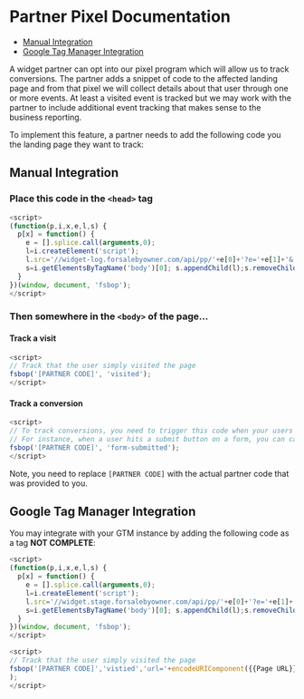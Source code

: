 # Partner Pixel Documentation
 
 * [Manual Integration](#manual-integration) 
 * [Google Tag Manager Integration](#manual-integration) 
 
A widget partner can opt into our pixel program which will allow us to track conversions. The partner adds a snippet of code to the affected landing page and from that pixel we will collect details about that user through one or more events. At least a visited event is tracked but we may work with the partner to include additional event tracking that makes sense to the business reporting.

To implement this feature, a partner needs to add the following code you the landing page they want to track:

## Manual Integration

### Place this code in the `<head>` tag

```javascript
<script>
(function(p,i,x,e,l,s) {
  p[x] = function() {
    e = [].splice.call(arguments,0);
    l=i.createElement('script');
    l.src='//widget-log.forsalebyowner.com/api/pp/'+e[0]+'?e='+e[1]+'&'+e.slice(2).join('&')+'&'+p.location.search.substr(1);
    s=i.getElementsByTagName('body')[0]; s.appendChild(l);s.removeChild(l);
  }
})(window, document, 'fsbop');
</script>
```

### Then somewhere in the `<body>` of the page...

#### Track a visit

```javascript
<script>
// Track that the user simply visited the page
fsbop('[PARTNER CODE]', 'visited');
</script>
```

#### Track a conversion

```javascript
<script>
// To track conversions, you need to trigger this code when your users convert.
// For instance, when a user hits a submit button on a form, you can call this code.
fsbop('[PARTNER CODE]', 'form-submitted');
</script>
```

Note, you need to replace `[PARTNER CODE]` with the actual partner code that was provided to you.

## Google Tag Manager Integration

You may integrate with your GTM instance by adding the following code as a tag **NOT COMPLETE**:

```javascript
<script>
(function(p,i,x,e,l,s) {
  p[x] = function() {
    e = [].splice.call(arguments,0);
    l=i.createElement('script');
    l.src='//widget.stage.forsalebyowner.com/api/pp/'+e[0]+'?e='+e[1]+'&'+e.slice(2).join('&')+'&'+p.location.search.substr(1);
    s=i.getElementsByTagName('body')[0]; s.appendChild(l);s.removeChild(l);
  }
})(window, document, 'fsbop');
</script>

<script>
// Track that the user simply visited the page
fsbop('[PARTNER CODE]','vistied','url='+encodeURIComponent({{Page URL}}),'referrer='+encodeURIComponent({{Referrer}})
);
</script>
```
